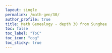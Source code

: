 ```yaml
---
layout: single
permalink: /math-gen/30/
author_profile: true
title: Math Genealogy - depth 30 from Sunghee
toc: false
toc_label: "ToC"
toc_icon: "cog"
toc_sticky: true
---
```


<!--html lang="en"-->
<head>
	<!--title>Math Genealogy - starting from Mr. Funnybunny - depth 30</title>
    <meta charset="UTF-8">
    <meta name="viewport" content="width=device-width, initial-scale=1.0">
    <title>Math Genealogy Graph</title-->
    <!-- Include D3.js from a CDN -->
	<link rel="stylesheet" href="/resource/styles.css">
    <script src="https://d3js.org/d3.v7.min.js"></script>
    <style>
        .node {
            //fill: rgba(0, 0, 255, .8);
            stroke: #fff;
            stroke-width: 2px;
        }
        .link {
            stroke: rgba(0, 0, 0, .5);
			stroke-width: 1.5px;
        }
        .node-label {
            font-size: 14px;
            pointer-events: none;
        }
        .tooltip {
            position: absolute;
            background-color: white;
            border: 1px solid #ddd;
            padding: 10px;
            border-radius: 5px;
            pointer-events: none;
        }
	</style>
</head>
<script src="/resource/math-genealogy/animated-graphs/claude/math-genealogy-graph-30.js"></script>

<div id="graph"></div>
